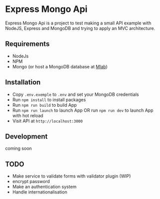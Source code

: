 # Express Mongo Api

Express Mongo Api is a project to test making a small API example with NodeJS, Express and MongoDB and trying to apply an MVC architecture.

## Requirements
* NodeJs
* NPM
* Mongo (or host a MongoDB database at [Mlab](https://mlab.com/))

## Installation
* Copy `.env.exemple` to `.env` and set your MongoDB credentials
* Run `npm install` to install packages
* Run `npm run build` to build App
* Run `npm run launch` to launch App OR run `npm run dev` to launch App with hot reload
* Visit API at `http://localhost:3000`

## Development

coming soon

## TODO

* Make service to validate forms with validator plugin (WIP)
* encrypt password
* Make an authentication system
* Handle internationalisation

